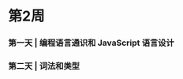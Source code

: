 <!--
 * @Description: 
 * @Autor: Hemingway
 * @Date: 2020-04-15 23:13:57
 * @LastEditors: Please set LastEditors
 * @LastEditTime: 2020-04-23 00:40:16
 * @FilePath: \Frontend-01-Template\week02\NOTE.md
 -->
# 第2周


### 第一天 | 编程语言通识和 JavaScript 语言设计 



### 第二天 | 词法和类型




